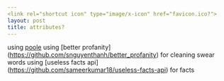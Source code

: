 ```yaml
---
<link rel="shortcut icon" type="image/x-icon" href="favicon.ico?">
layout: post
title: attributes?
---
```

using [poole](https://github.com/poole/poole) 
using [better profanity] (https://github.com/snguyenthanh/better_profanity) for cleaning swear words
using [useless facts api] (https://github.com/sameerkumar18/useless-facts-api) for facts
